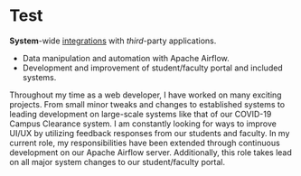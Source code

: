 # **Test**

**System**-wide [integrations](google.cpm) with *third*-party applications.

* Data manipulation and automation with Apache Airflow.
* Development and improvement of student/faculty portal and included systems.

Throughout my time as a web developer, I have worked on many exciting projects. From small minor tweaks and changes to established systems to leading development on large-scale systems like that of our COVID-19 Campus Clearance system. I am constantly looking for ways to improve UI/UX by utilizing feedback responses from our students and faculty. In my current role, my responsibilities have been extended through continuous development on our Apache Airflow server. Additionally, this role takes lead on all major system changes to our student/faculty portal.